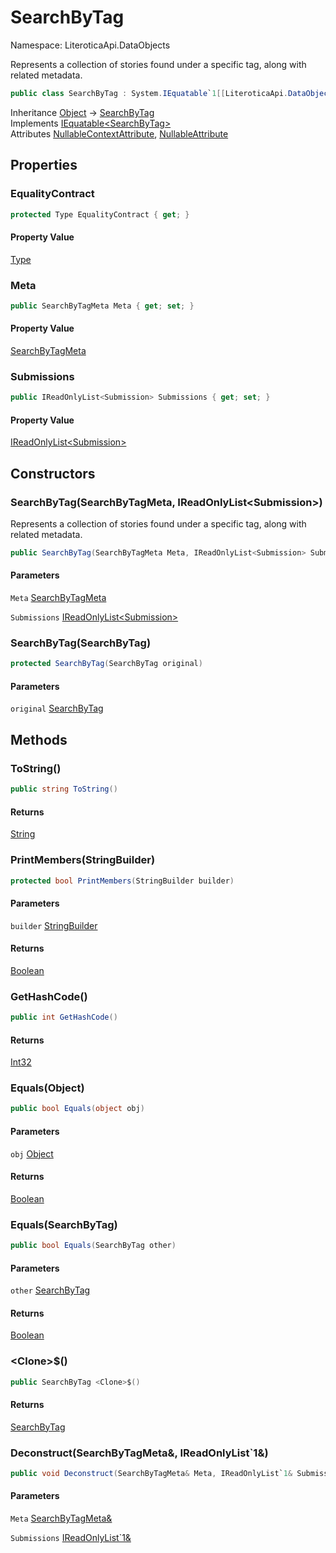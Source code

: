 # SearchByTag

Namespace: LiteroticaApi.DataObjects

Represents a collection of stories found under a specific tag, along with related metadata.

```csharp
public class SearchByTag : System.IEquatable`1[[LiteroticaApi.DataObjects.SearchByTag, LiteroticaApi, Version=1.0.0.0, Culture=neutral, PublicKeyToken=null]]
```

Inheritance [Object](https://docs.microsoft.com/en-us/dotnet/api/system.object) → [SearchByTag](./literoticaapi/dataobjects/searchbytag.md)<br>
Implements [IEquatable&lt;SearchByTag&gt;](https://docs.microsoft.com/en-us/dotnet/api/system.iequatable-1)<br>
Attributes [NullableContextAttribute](./system/runtime/compilerservices/nullablecontextattribute.md), [NullableAttribute](./system/runtime/compilerservices/nullableattribute.md)

## Properties

### **EqualityContract**

```csharp
protected Type EqualityContract { get; }
```

#### Property Value

[Type](https://docs.microsoft.com/en-us/dotnet/api/system.type)<br>

### **Meta**

```csharp
public SearchByTagMeta Meta { get; set; }
```

#### Property Value

[SearchByTagMeta](./literoticaapi/dataobjects/searchbytagmeta.md)<br>

### **Submissions**

```csharp
public IReadOnlyList<Submission> Submissions { get; set; }
```

#### Property Value

[IReadOnlyList&lt;Submission&gt;](https://docs.microsoft.com/en-us/dotnet/api/system.collections.generic.ireadonlylist-1)<br>

## Constructors

### **SearchByTag(SearchByTagMeta, IReadOnlyList&lt;Submission&gt;)**

Represents a collection of stories found under a specific tag, along with related metadata.

```csharp
public SearchByTag(SearchByTagMeta Meta, IReadOnlyList<Submission> Submissions)
```

#### Parameters

`Meta` [SearchByTagMeta](./literoticaapi/dataobjects/searchbytagmeta.md)<br>

`Submissions` [IReadOnlyList&lt;Submission&gt;](https://docs.microsoft.com/en-us/dotnet/api/system.collections.generic.ireadonlylist-1)<br>

### **SearchByTag(SearchByTag)**

```csharp
protected SearchByTag(SearchByTag original)
```

#### Parameters

`original` [SearchByTag](./literoticaapi/dataobjects/searchbytag.md)<br>

## Methods

### **ToString()**

```csharp
public string ToString()
```

#### Returns

[String](https://docs.microsoft.com/en-us/dotnet/api/system.string)<br>

### **PrintMembers(StringBuilder)**

```csharp
protected bool PrintMembers(StringBuilder builder)
```

#### Parameters

`builder` [StringBuilder](https://docs.microsoft.com/en-us/dotnet/api/system.text.stringbuilder)<br>

#### Returns

[Boolean](https://docs.microsoft.com/en-us/dotnet/api/system.boolean)<br>

### **GetHashCode()**

```csharp
public int GetHashCode()
```

#### Returns

[Int32](https://docs.microsoft.com/en-us/dotnet/api/system.int32)<br>

### **Equals(Object)**

```csharp
public bool Equals(object obj)
```

#### Parameters

`obj` [Object](https://docs.microsoft.com/en-us/dotnet/api/system.object)<br>

#### Returns

[Boolean](https://docs.microsoft.com/en-us/dotnet/api/system.boolean)<br>

### **Equals(SearchByTag)**

```csharp
public bool Equals(SearchByTag other)
```

#### Parameters

`other` [SearchByTag](./literoticaapi/dataobjects/searchbytag.md)<br>

#### Returns

[Boolean](https://docs.microsoft.com/en-us/dotnet/api/system.boolean)<br>

### **&lt;Clone&gt;$()**

```csharp
public SearchByTag <Clone>$()
```

#### Returns

[SearchByTag](./literoticaapi/dataobjects/searchbytag.md)<br>

### **Deconstruct(SearchByTagMeta&, IReadOnlyList`1&)**

```csharp
public void Deconstruct(SearchByTagMeta& Meta, IReadOnlyList`1& Submissions)
```

#### Parameters

`Meta` [SearchByTagMeta&](./literoticaapi/dataobjects/searchbytagmeta&.md)<br>

`Submissions` [IReadOnlyList`1&](https://docs.microsoft.com/en-us/dotnet/api/system.collections.generic.ireadonlylist-1&)<br>
